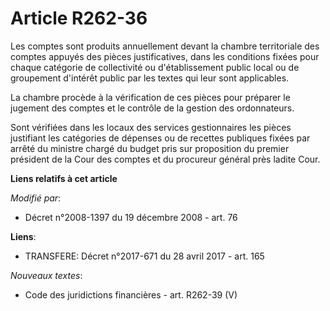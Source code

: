 # Article R262-36

Les comptes sont produits annuellement devant la chambre territoriale des comptes appuyés des pièces justificatives, dans les
conditions fixées pour chaque catégorie de collectivité ou d'établissement public local ou de groupement d'intérêt public par
les textes qui leur sont applicables.

La chambre procède à la vérification de ces pièces pour préparer le jugement des comptes et le contrôle de la gestion des
ordonnateurs.

Sont vérifiées dans les locaux des services gestionnaires les pièces justifiant les catégories de dépenses ou de recettes
publiques fixées par arrêté du ministre chargé du budget pris sur proposition du premier président de la Cour des comptes et
du procureur général près ladite Cour.

**Liens relatifs à cet article**

_Modifié par_:

  - Décret n°2008-1397 du 19 décembre 2008 - art. 76

**Liens**:

  - TRANSFERE: Décret n°2017-671 du 28 avril 2017 - art. 165

_Nouveaux textes_:

  - Code des juridictions financières - art. R262-39 (V)
